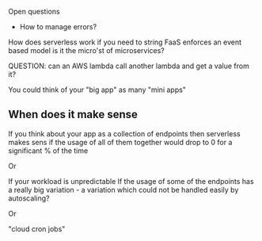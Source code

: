 
Open questions

* How to manage errors?


How does serverless work if you need to string
FaaS enforces an event based model
    is it the micro'st of microservices?

QUESTION: can an AWS lambda call another lambda and get a value from it?

You could think of your "big app" as many "mini apps"

## When does it make sense

If you think about your app as a collection of endpoints then serverless makes sens if the usage of all of them together would drop to 0 for a significant % of the time

Or

If your workload is unpredictable
If the usage of some of the endpoints has a really big variation - a variation which could not be handled easily by autoscaling?

Or

"cloud cron jobs"

